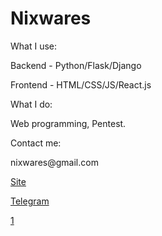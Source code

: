 <h1>Nixwares</h1>
<p>What I use:</p>
<p>Backend - Python/Flask/Django</p>
<p>Frontend - HTML/CSS/JS/React.js</p>
<p>What I do:</p>
<p>Web programming, Pentest.</p>
<p>Contact me:</p>
<p>nixwares@gmail.com</p>
<p><a href='https://nixwares.github.io/Site_card/'>Site</a></p>
<p><a href='https://t.me/Nixwares'>Telegram</a></p> 
<a href='gif_github.gif'>1</a>

